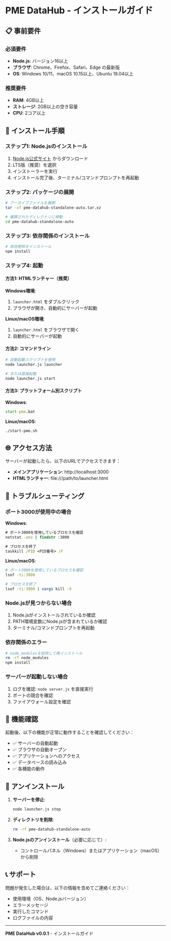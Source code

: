# PME DataHub - インストールガイド

## 📋 事前要件

### 必須要件
- **Node.js**: バージョン16以上
- **ブラウザ**: Chrome、Firefox、Safari、Edge の最新版
- **OS**: Windows 10/11、macOS 10.15以上、Ubuntu 18.04以上

### 推奨要件
- **RAM**: 4GB以上
- **ストレージ**: 2GB以上の空き容量
- **CPU**: 2コア以上

## 🚀 インストール手順

### ステップ1: Node.jsのインストール

1. [Node.js公式サイト](https://nodejs.org/) からダウンロード
2. LTS版（推奨）を選択
3. インストーラーを実行
4. インストール完了後、ターミナル/コマンドプロンプトを再起動

### ステップ2: パッケージの展開

```bash
# アーカイブファイルを展開
tar -xf pme-datahub-standalone-auto.tar.xz

# 展開されたディレクトリに移動
cd pme-datahub-standalone-auto
```

### ステップ3: 依存関係のインストール

```bash
# 依存関係をインストール
npm install
```

### ステップ4: 起動

#### 方法1: HTMLランチャー（推奨）

**Windows環境**:
1. `launcher.html` をダブルクリック
2. ブラウザが開き、自動的にサーバーが起動

**Linux/macOS環境**:
1. `launcher.html` をブラウザで開く
2. 自動的にサーバーが起動

#### 方法2: コマンドライン

```bash
# 自動起動スクリプトを使用
node launcher.js launcher

# または直接起動
node launcher.js start
```

#### 方法3: プラットフォーム別スクリプト

**Windows**:
```cmd
start-pme.bat
```

**Linux/macOS**:
```bash
./start-pme.sh
```

## 🌐 アクセス方法

サーバーが起動したら、以下のURLでアクセスできます：

- **メインアプリケーション**: http://localhost:3000
- **HTMLランチャー**: file:///path/to/launcher.html

## 🔧 トラブルシューティング

### ポート3000が使用中の場合

**Windows**:
```cmd
# ポート3000を使用しているプロセスを確認
netstat -ano | findstr :3000

# プロセスを終了
taskkill /PID <PID番号> /F
```

**Linux/macOS**:
```bash
# ポート3000を使用しているプロセスを確認
lsof -ti:3000

# プロセスを終了
lsof -ti:3000 | xargs kill -9
```

### Node.jsが見つからない場合

1. Node.jsがインストールされているか確認
2. PATH環境変数にNode.jsが含まれているか確認
3. ターミナル/コマンドプロンプトを再起動

### 依存関係のエラー

```bash
# node_modulesを削除して再インストール
rm -rf node_modules
npm install
```

### サーバーが起動しない場合

1. ログを確認: `node server.js` を直接実行
2. ポートの競合を確認
3. ファイアウォール設定を確認

## 📱 機能確認

起動後、以下の機能が正常に動作することを確認してください：

- ✅ サーバーの自動起動
- ✅ ブラウザの自動オープン
- ✅ アプリケーションへのアクセス
- ✅ データベースの読み込み
- ✅ 各機能の動作

## 🛑 アンインストール

1. **サーバーを停止**:
   ```bash
   node launcher.js stop
   ```

2. **ディレクトリを削除**:
   ```bash
   rm -rf pme-datahub-standalone-auto
   ```

3. **Node.jsのアンインストール**（必要に応じて）:
   - コントロールパネル（Windows）またはアプリケーション（macOS）から削除

## 📞 サポート

問題が発生した場合は、以下の情報を含めてご連絡ください：

- 使用環境（OS、Node.jsバージョン）
- エラーメッセージ
- 実行したコマンド
- ログファイルの内容

---

**PME DataHub v0.0.1** - インストールガイド

